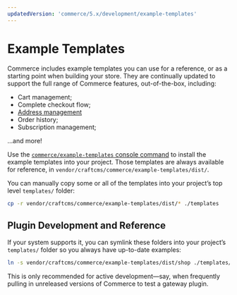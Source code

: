 ```yaml
---
updatedVersion: 'commerce/5.x/development/example-templates'
---
```


# Example Templates

Commerce includes example templates you can use for a reference, or as a starting point when building your store. They are continually updated to support the full range of Commerce features, out-of-the-box, including:

- Cart management;
- Complete checkout flow;
- [Address management](/4.x/addresses.md#managing-addresses)
- Order history;
- Subscription management;

…and more!

Use the [`commerce/example-templates` console command](console-commands.md#example-templates) to install the example templates into your project. Those templates are always available for reference, in `vendor/craftcms/commerce/example-templates/dist/`.

You can manually copy some or all of the templates into your project’s top level `templates/` folder:

```bash
cp -r vendor/craftcms/commerce/example-templates/dist/* ./templates
```

## Plugin Development and Reference

If your system supports it, you can symlink these folders into your project’s `templates/` folder so you always have up-to-date examples:

```bash
ln -s vendor/craftcms/commerce/example-templates/dist/shop ./templates/shop
```

This is only recommended for active development—say, when frequently pulling in unreleased versions of Commerce to test a gateway plugin.
